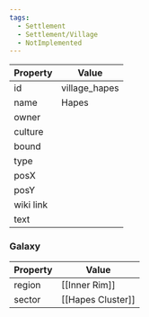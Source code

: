 ```yaml
---
tags:
  - Settlement
  - Settlement/Village
  - NotImplemented
---
```


| Property  | Value         |
| --------- | ------------- |
| id        | village_hapes |
| name      | Hapes         |
| owner     |               |
| culture   |               |
| bound     |               |
| type      |               |
| posX      |               |
| posY      |               |
| wiki link |               |
| text      |               |

### Galaxy
| Property | Value             |
| -------- | ----------------- |
| region   | [[Inner Rim]]     |
| sector   | [[Hapes Cluster]] |
